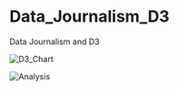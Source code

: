 # Data_Journalism_D3
Data Journalism and D3

![D3_Chart](https://user-images.githubusercontent.com/46179696/59243953-58700580-8bc7-11e9-9c2b-3074a56ee30b.png)

![Analysis](https://user-images.githubusercontent.com/46179696/59243960-5e65e680-8bc7-11e9-81b0-6625910b243e.png)
